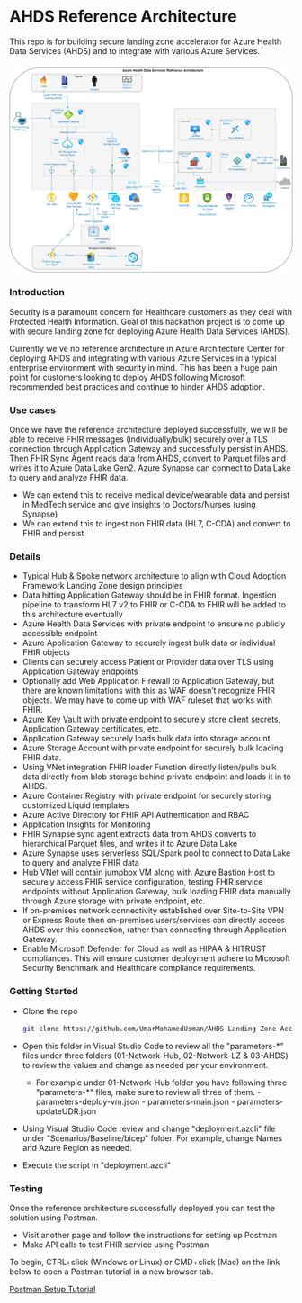 # AHDS Reference Architecture

This repo is for building secure landing zone accelerator for Azure Health Data Services (AHDS) and to integrate with various Azure Services.

![ahds reference architecture](./media/AHDS%20Reference%20Architecture.png)

### Introduction

Security is a paramount concern for Healthcare customers as they deal with Protected Health Information. Goal of this hackathon project is to come up with secure landing zone for deploying Azure Health Data Services (AHDS).

Currently we've no reference architecture in Azure Architecture Center for deploying AHDS and integrating with various Azure Services in a typical enterprise environment with security in mind. This has been a huge pain point for customers looking to deploy AHDS following Microsoft recommended best practices and continue to hinder AHDS adoption.

### Use cases

Once we have the reference architecture deployed successfully, we will be able to receive FHIR messages (individually/bulk) securely over a TLS connection through Application Gateway and successfully persist in AHDS. Then FHIR Sync Agent reads data from AHDS, convert to Parquet files and writes it to Azure Data Lake Gen2. Azure Synapse can connect to Data Lake to query and analyze FHIR data.

- We can extend this to receive medical device/wearable data and persist in MedTech service and give insights to Doctors/Nurses (using Synapse)
- We can extend this to ingest non FHIR data (HL7, C-CDA) and convert to FHIR and persist

### Details

- Typical Hub & Spoke network architecture to align with Cloud Adoption Framework Landing Zone design principles
- Data hitting Application Gateway should be in FHIR format. Ingestion pipeline to transform HL7 v2 to FHIR or C-CDA to FHIR will be added to this architecture eventually
- Azure Health Data Services with private endpoint to ensure no publicly accessible endpoint
- Azure Application Gateway to securely ingest bulk data or individual FHIR objects
- Clients can securely access Patient or Provider data over TLS using Application Gateway endpoints
- Optionally add Web Application Firewall to Application Gateway, but there are known limitations with this as WAF doesn’t recognize FHIR objects. We may have to come up with WAF ruleset that works with FHIR.
- Azure Key Vault with private endpoint to securely store client secrets, Application Gateway certificates, etc.
- Application Gateway securely loads bulk data into storage account.
- Azure Storage Account with private endpoint for securely bulk loading FHIR data.
- Using VNet integration FHIR loader Function directly listen/pulls bulk data directly from blob storage behind private endpoint and loads it in to AHDS.
- Azure Container Registry with private endpoint for securely storing customized Liquid templates
- Azure Active Directory for FHIR API Authentication and RBAC
- Application Insights for Monitoring
- FHIR Synapse sync agent extracts data from AHDS converts to hierarchical Parquet files, and writes it to Azure Data Lake
- Azure Synapse uses serverless SQL/Spark pool to connect to Data Lake to query and analyze FHIR data
- Hub VNet will contain jumpbox VM along with Azure Bastion Host to securely access FHIR service configuration, testing FHIR service endpoints without Application Gateway, bulk loading FHIR data manually through Azure storage with private endpoint, etc.
- If on-premises network connectivity established over Site-to-Site VPN or Express Route then on-premises users/services can directly access AHDS over this connection, rather than connecting through Application Gateway.
- Enable Microsoft Defender for Cloud as well as HIPAA & HITRUST compliances. This will ensure customer deployment adhere to Microsoft Security Benchmark and Healthcare compliance requirements.

### Getting Started

- Clone the repo

  ```sh
  git clone https://github.com/UmarMohamedUsman/AHDS-Landing-Zone-Accelerator
  ```

- Open this folder in Visual Studio Code to review all the "parameters-\*" files under three folders (01-Network-Hub, 02-Network-LZ & 03-AHDS) to review the values and change as needed per your environment.
  - For example under 01-Network-Hub folder you have following three "parameters-\*" files, make sure to review all three of them. - parameters-deploy-vm.json - parameters-main.json - parameters-updateUDR.json
    <br/>

<!-- - Navigate to the following folder

  ```sh
  cd AHDS-Landing-Zone-Accelerator/Scenarios/Baseline/bicep
  ``` -->

- Using Visual Studio Code review and change "deployment.azcli" file under "Scenarios/Baseline/bicep" folder. For example, change Names and Azure Region as needed.
  <br/>

- Execute the script in "deployment.azcli"

### Testing

Once the reference architecture successfully deployed you can test the solution using Postman.

- Visit another page and follow the instructions for setting up Postman
- Make API calls to test FHIR service using Postman

To begin, CTRL+click (Windows or Linux) or CMD+click (Mac) on the link below to open a Postman tutorial in a new browser tab.

[Postman Setup Tutorial](https://github.com/microsoft/azure-health-data-services-workshop/blob/main/resources/docs/Postman_FHIR_service_README.md)
